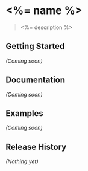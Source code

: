 # <%= name %>

> <%= description %>

## Getting Started
_(Coming soon)_

## Documentation
_(Coming soon)_

## Examples
_(Coming soon)_

## Release History
_(Nothing yet)_
